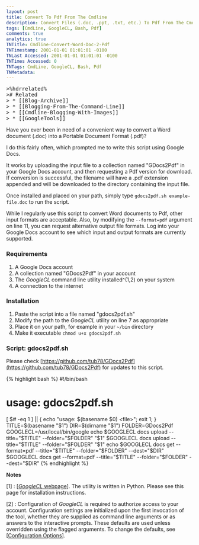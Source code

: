 ```yaml
---
layout: post
title: Convert To Pdf From The Cmdline
description: Convert Files (.doc, .ppt, .txt, etc.) To Pdf From The Cmdline
tags: [CmdLine, GoogleCL, Bash, Pdf]
comments: true
analytics: true
TNTitle: Cmdline-Convert-Word-Doc-2-Pdf
TNTimestamp: 2001-01-01 01:01:01 -0100
TNLast Accessed: 2001-01-01 01:01:01 -0100
TNTimes Accessed: 0
TNTags: CmdLine, GoogleCL, Bash, Pdf
TNMetadata: 
---
```




<pre class="action ideaaction">
>%hdrrelated%
># Related
> * [[Blog-Archive]]
> * [[Blogging-From-The-Command-Line]]
> * [[Cmdline-Blogging-With-Images]]
> * [[GoogleTools]]
</pre>

Have you ever been in need of a convenient way to convert a Word document (.doc) into a Portable Document Format (.pdf)?

I do this fairly often, which prompted me to write this script using Google Docs.

It works by uploading the input file to a collection named "GDocs2Pdf" in your Google Docs account, and then requesting a Pdf version for download.  If conversion is successful, the filename will have a .pdf extension appended and will be downloaded to the directory containing the input file.

Once installed and placed on your path, simply type `gdocs2pdf.sh example-file.doc` to run the script.

While I regularly use this script to convert Word documents to Pdf, other input formats are acceptable.  Also, by modifying the `--format=pdf` argument on line 11, you can request alternative output file formats.  Log into your Google Docs account to see which input and output formats are currently supported.


<!-- more -->

### Requirements

1. A Google Docs account
1. A collection named "GDocs2Pdf" in your account
1. The _GoogleCL_ command line utility installed^(1,2) on your system
1. A connection to the internet

### Installation

1. Paste the script into a file named "gdocs2pdf.sh"
1. Modify the path to the _GoogleCL_ utility on line 7 as appropriate
1. Place it on your path, for example in your `~/bin` directory
1. Make it executable `chmod u+x gdocs2pdf.sh`

### Script: gdocs2pdf.sh

Please check [https://github.com/tub78/GDocs2Pdf](https://github.com/tub78/GDocs2Pdf) for updates to this script.

{% highlight bash %}
#!/bin/bash
# usage: gdocs2pdf.sh <file>
[ $# -eq 1 ] || { echo "usage: $(basename $0) <file>"; exit 1; }
TITLE=$(basename "$1")
DIR=$(dirname "$1")
FOLDER=GDocs2Pdf
GOOGLECL=/usr/local/bin/google
echo $GOOGLECL docs upload --title="$TITLE" --folder="$FOLDER" "$1"
$GOOGLECL docs upload --title="$TITLE" --folder="$FOLDER" "$1"
echo $GOOGLECL docs get --format=pdf --title="$TITLE" --folder="$FOLDER" --dest="$DIR"
$GOOGLECL docs get --format=pdf --title="$TITLE" --folder="$FOLDER" --dest="$DIR"
{% endhighlight %}

__Notes__

[1]
: [[_GoogleCL_ webpage](http://code.google.com/p/googlecl/)].  The utility is written in Python.  Please see this page for installation instructions.

[2]
: Configuration of _GoogleCL_ is required to authorize access to your account.  Configuration settings are initialized upon the first invocation of the tool, whether they are supplied as command line arguments or as answers to the interactive prompts.  These defaults are used unless overridden using the flagged arguments.  To change the defaults, see [[Configuration Options](http://code.google.com/p/googlecl/wiki/ConfigurationOptions)].




